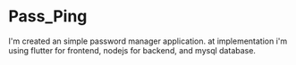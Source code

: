 # Pass_Ping

I'm created an simple password manager application. at implementation i'm using flutter for frontend, nodejs for backend, and mysql database.

